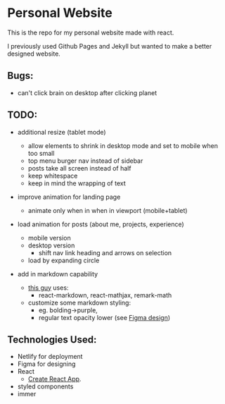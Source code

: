 # Personal Website
This is the repo for my personal website made with react.

I previously used Github Pages and Jekyll but wanted to make a better designed website.

## Bugs:
- can't click brain on desktop after clicking planet

## TODO:
- additional resize (tablet mode)
    - allow elements to shrink in desktop mode and set to mobile when too small 
    - top menu burger nav instead of sidebar
    - posts take all screen instead of half
    - keep whitespace
    - keep in mind the wrapping of text

- improve animation for landing page
    - animate only when in when in viewport (mobile+tablet)

- load animation for posts (about me, projects, experience)
    - mobile version
    - desktop version
        - shift nav link heading and arrows on selection
    - load by expanding circle

- add in markdown capability 
    - [this guy](https://medium.com/@MatDrinksTea/rendering-markdown-and-latex-in-react-dec355e74119) uses:
        - react-markdown, react-mathjax, remark-math
    - customize some markdown styling: 
        - eg. bolding->purple, 
        - regular text opacity lower (see [Figma design](https://www.figma.com/file/2uTvyLg768yLTsSJLLBuXh/Personal-Website?node-id=0%3A1))



## Technologies Used:
- Netlify for deployment
- Figma for designing
- React
    - [Create React App](https://github.com/facebook/create-react-app).
- styled components
- immer
